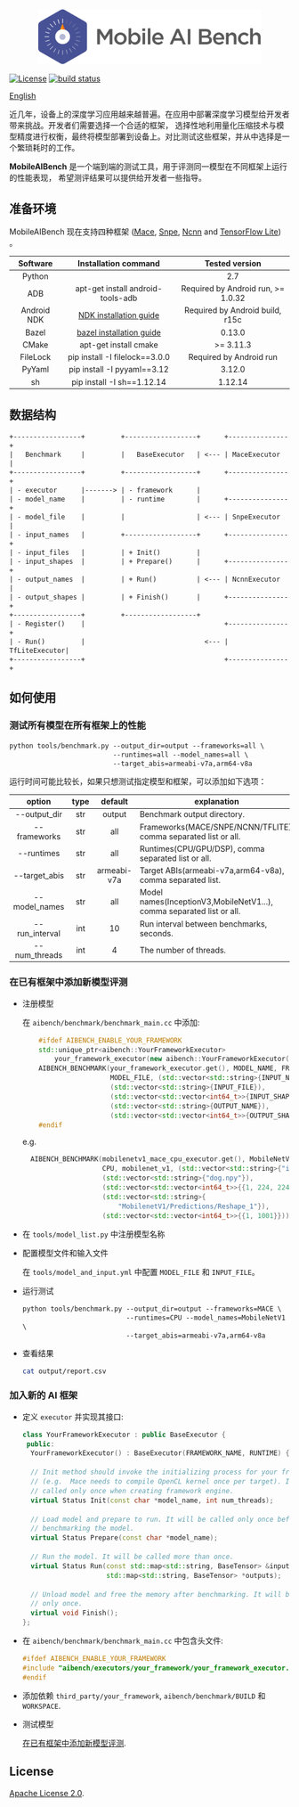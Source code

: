 <div align="center">
<img src="logo.png" width="400" alt="Mobile AI Bench" />
</div>

[![License](https://img.shields.io/badge/License-Apache%202.0-blue.svg)](LICENSE)
[![build status](http://v9.git.n.xiaomi.com/deep-computing/mobile-ai-bench/badges/master/build.svg)](http://v9.git.n.xiaomi.com/deep-computing/mobile-ai-bench/commits/master)

[English](README.md)

近几年，设备上的深度学习应用越来越普遍。在应用中部署深度学习模型给开发者带来挑战。开发者们需要选择一个合适的框架，
选择性地利用量化压缩技术与模型精度进行权衡，最终将模型部署到设备上。对比测试这些框架，并从中选择是一个繁琐耗时的工作。

**MobileAIBench** 是一个端到端的测试工具，用于评测同一模型在不同框架上运行的性能表现，
希望测评结果可以提供给开发者一些指导。


## 准备环境

MobileAIBench 现在支持四种框架 ([Mace](https://github.com/XiaoMi/mace), [Snpe](https://developer.qualcomm.com/software/qualcomm-neural-processing-sdk), [Ncnn](https://github.com/Tencent/ncnn) and [TensorFlow Lite](https://github.com/tensorflow/tensorflow/tree/master/tensorflow/contrib/lite)) 。

| Software  | Installation command  | Tested version  |
| :-------: | :-------------------: | :-------------: |
| Python  |   | 2.7  |
| ADB  | apt-get install android-tools-adb  | Required by Android run, >= 1.0.32  |
| Android NDK  | [NDK installation guide](https://developer.android.com/ndk/guides/setup#install) | Required by Android build, r15c |
| Bazel  | [bazel installation guide](https://docs.bazel.build/versions/master/install.html)  | 0.13.0  |
| CMake  | apt-get install cmake  | >= 3.11.3  |
| FileLock  | pip install -I filelock==3.0.0  | Required by Android run  |
| PyYaml  | pip install -I pyyaml==3.12  | 3.12.0  |
| sh  | pip install -I sh==1.12.14  | 1.12.14  |

## 数据结构
```
+-----------------+         +------------------+      +---------------+
|   Benchmark     |         |   BaseExecutor   | <--- | MaceExecutor  |
+-----------------+         +------------------+      +---------------+
| - executor      |-------> | - framework      |
| - model_name    |         | - runtime        |      +---------------+
| - model_file    |         |                  | <--- | SnpeExecutor  |
| - input_names   |         +------------------+      +---------------+
| - input_files   |         | + Init()         |
| - input_shapes  |         | + Prepare()      |      +---------------+
| - output_names  |         | + Run()          | <--- | NcnnExecutor  |
| - output_shapes |         | + Finish()       |      +---------------+
+-----------------+         +------------------+               
| - Register()    |                                   +---------------+
| - Run()         |                              <--- | TfLiteExecutor|
+-----------------+                                   +---------------+

```

## 如何使用

### 测试所有模型在所有框架上的性能
```
python tools/benchmark.py --output_dir=output --frameworks=all \
                          --runtimes=all --model_names=all \
                          --target_abis=armeabi-v7a,arm64-v8a
```
运行时间可能比较长，如果只想测试指定模型和框架，可以添加如下选项： 

| option         | type | default     | explanation |
| :-----------:  | :--: | :----------:| ------------|
| --output_dir   | str  | output      | Benchmark output directory. |
| --frameworks   | str  | all         | Frameworks(MACE/SNPE/NCNN/TFLITE), comma separated list or all. |
| --runtimes     | str  | all         | Runtimes(CPU/GPU/DSP), comma separated list or all. |
| --target_abis  | str  | armeabi-v7a | Target ABIs(armeabi-v7a,arm64-v8a), comma separated list. |
| --model_names  | str  | all         | Model names(InceptionV3,MobileNetV1...), comma separated list or all. |
| --run_interval | int  | 10          | Run interval between benchmarks, seconds. |
| --num_threads  | int  | 4           | The number of threads. |


### 在已有框架中添加新模型评测
* 注册模型

	在 `aibench/benchmark/benchmark_main.cc` 中添加:
	```c++
	    #ifdef AIBENCH_ENABLE_YOUR_FRAMEWORK
	    std::unique_ptr<aibench::YourFrameworkExecutor>
	        your_framework_executor(new aibench::YourFrameworkExecutor());
	    AIBENCH_BENCHMARK(your_framework_executor.get(), MODEL_NAME, FRAMEWORK_NAME, RUNTIME,
	                      MODEL_FILE, (std::vector<std::string>{INPUT_NAME}),
	                      (std::vector<std::string>{INPUT_FILE}),
	                      (std::vector<std::vector<int64_t>>{INPUT_SHAPE}),
	                      (std::vector<std::string>{OUTPUT_NAME}),
	                      (std::vector<std::vector<int64_t>>{OUTPUT_SHAPE}));
	    #endif
	```
	e.g.
	```c++
	  AIBENCH_BENCHMARK(mobilenetv1_mace_cpu_executor.get(), MobileNetV1, MACE,
	                    CPU, mobilenet_v1, (std::vector<std::string>{"input"}),
	                    (std::vector<std::string>{"dog.npy"}),
	                    (std::vector<std::vector<int64_t>>{{1, 224, 224, 3}}),
	                    (std::vector<std::string>{
	                        "MobilenetV1/Predictions/Reshape_1"}),
	                    (std::vector<std::vector<int64_t>>{{1, 1001}}));
	```
* 在 `tools/model_list.py` 中注册模型名称
* 配置模型文件和输入文件 

	在 `tools/model_and_input.yml` 中配置 `MODEL_FILE` 和 `INPUT_FILE`。 

* 运行测试
	```
	python tools/benchmark.py --output_dir=output --frameworks=MACE \
	                          --runtimes=CPU --model_names=MobileNetV1 \
	                          --target_abis=armeabi-v7a,arm64-v8a
	```
	
* 查看结果
	```bash
	cat output/report.csv
	```


### 加入新的 AI 框架

* 定义 `executor` 并实现其接口:

    ```c++
    class YourFrameworkExecutor : public BaseExecutor {
     public:
      YourFrameworkExecutor() : BaseExecutor(FRAMEWORK_NAME, RUNTIME) {}
      
      // Init method should invoke the initializing process for your framework 
      // (e.g.  Mace needs to compile OpenCL kernel once per target). It will be
      // called only once when creating framework engine.
      virtual Status Init(const char *model_name, int num_threads);

      // Load model and prepare to run. It will be called only once before 
      // benchmarking the model.
      virtual Status Prepare(const char *model_name);
      
      // Run the model. It will be called more than once.
      virtual Status Run(const std::map<std::string, BaseTensor> &inputs,
                         std::map<std::string, BaseTensor> *outputs);
      
      // Unload model and free the memory after benchmarking. It will be called
      // only once.
      virtual void Finish();
    };
    ```

* 在 `aibench/benchmark/benchmark_main.cc` 中包含头文件:

    ```c++
    #ifdef AIBENCH_ENABLE_YOUR_FRAMEWORK
    #include "aibench/executors/your_framework/your_framework_executor.h"
    #endif
    ```
    
* 添加依赖 `third_party/your_framework`, `aibench/benchmark/BUILD` 和 `WORKSPACE`.  

* 测试模型

	[在已有框架中添加新模型评测](#在已有框架中添加新模型评测).
    

## License
[Apache License 2.0](LICENSE).

